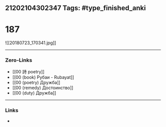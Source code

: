 21202104302347
Tags: #type_finished_anki 
---
# 187

![[20180723_170341.jpg]]

---
### Zero-Links
- [[00 詩 poetry]]
- [[00 (book) Рубаи - Rubayat]]
- [[00 (poetry) Дружба]]
- [[00 (remedy) Достоинство]]
- [[00 (duty) Дружба]]
---
### Links
-